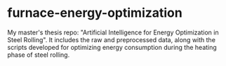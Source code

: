 # furnace-energy-optimization
My master's thesis repo: "Artificial Intelligence for Energy Optimization in Steel Rolling". It includes the raw and preprocessed data, along with the scripts developed for optimizing energy consumption during the heating phase of steel rolling.
